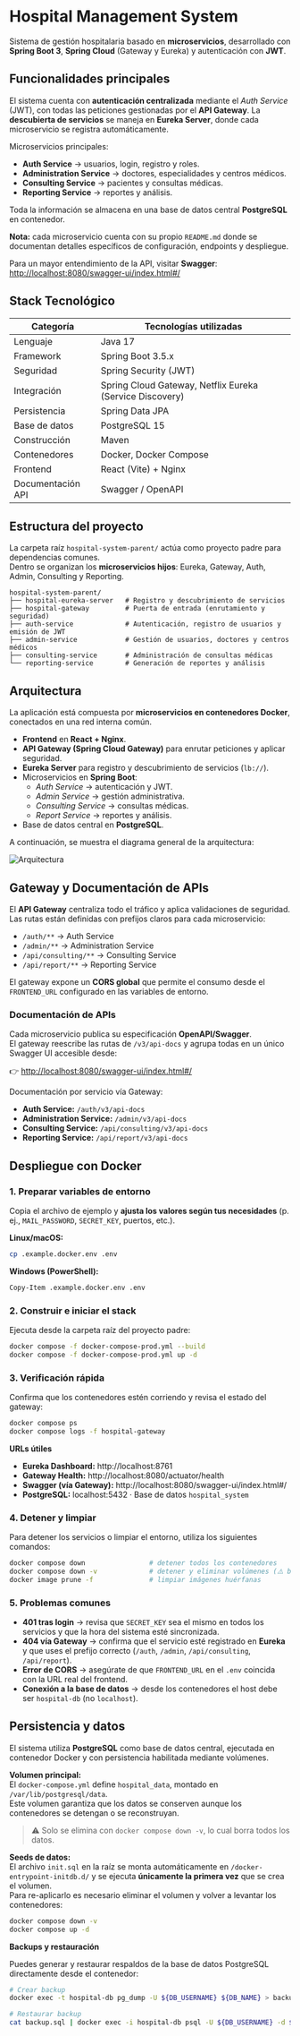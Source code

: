 # Hospital Management System

Sistema de gestión hospitalaria basado en **microservicios**, desarrollado con **Spring Boot 3**, **Spring Cloud** (Gateway y Eureka) y autenticación con **JWT**. 

## Funcionalidades principales

El sistema cuenta con **autenticación centralizada** mediante el *Auth Service* (JWT), con todas las peticiones gestionadas por el **API Gateway**. La **descubierta de servicios** se maneja en **Eureka Server**, donde cada microservicio se registra automáticamente.

Microservicios principales:
- **Auth Service** → usuarios, login, registro y roles.
- **Administration Service** → doctores, especialidades y centros médicos.
- **Consulting Service** → pacientes y consultas médicas.
- **Reporting Service** → reportes y análisis.

Toda la información se almacena en una base de datos central **PostgreSQL** en contenedor.

**Nota:** cada microservicio cuenta con su propio `README.md` donde se documentan detalles específicos de configuración, endpoints y despliegue.

Para un mayor entendimiento de la API, visitar **Swagger**:  
[http://localhost:8080/swagger-ui/index.html#/](http://localhost:8080/swagger-ui/index.html#/)

## Stack Tecnológico

| Categoría         | Tecnologías utilizadas                                                                 |
|-------------------|-----------------------------------------------------------------------------------------|
| Lenguaje          | Java 17                                                                                |
| Framework         | Spring Boot 3.5.x                                                                      |
| Seguridad         | Spring Security (JWT)                                                                  |
| Integración       | Spring Cloud Gateway, Netflix Eureka (Service Discovery)                               |
| Persistencia      | Spring Data JPA                                                                        |
| Base de datos     | PostgreSQL 15                                                                          |
| Construcción      | Maven                                                                                  |
| Contenedores      | Docker, Docker Compose                                                                 |
| Frontend          | React (Vite) + Nginx                                                                   |
| Documentación API | Swagger / OpenAPI                                                                      |

## Estructura del proyecto

La carpeta raíz `hospital-system-parent/` actúa como proyecto padre para dependencias comunes.  
Dentro se organizan los **microservicios hijos**: Eureka, Gateway, Auth, Admin, Consulting y Reporting.

```text
hospital-system-parent/
├── hospital-eureka-server   # Registro y descubrimiento de servicios
├── hospital-gateway         # Puerta de entrada (enrutamiento y seguridad)
├── auth-service             # Autenticación, registro de usuarios y emisión de JWT
├── admin-service            # Gestión de usuarios, doctores y centros médicos
├── consulting-service       # Administración de consultas médicas
└── reporting-service        # Generación de reportes y análisis
```

## Arquitectura

La aplicación está compuesta por **microservicios en contenedores Docker**, conectados en una red interna común.

- **Frontend** en **React + Nginx**.
- **API Gateway (Spring Cloud Gateway)** para enrutar peticiones y aplicar seguridad.
- **Eureka Server** para registro y descubrimiento de servicios (`lb://`).
- Microservicios en **Spring Boot**:
    - *Auth Service* → autenticación y JWT.
    - *Admin Service* → gestión administrativa.
    - *Consulting Service* → consultas médicas.
    - *Report Service* → reportes y análisis.
- Base de datos central en **PostgreSQL**.

A continuación, se muestra el diagrama general de la arquitectura:


![Arquitectura](architecture.png)  


## Gateway y Documentación de APIs

El **API Gateway** centraliza todo el tráfico y aplica validaciones de seguridad.  
Las rutas están definidas con prefijos claros para cada microservicio:

- `/auth/**` → Auth Service
- `/admin/**` → Administration Service
- `/api/consulting/**` → Consulting Service
- `/api/report/**` → Reporting Service

El gateway expone un **CORS global** que permite el consumo desde el `FRONTEND_URL` configurado en las variables de entorno.

### Documentación de APIs
Cada microservicio publica su especificación **OpenAPI/Swagger**.  
El gateway reescribe las rutas de `/v3/api-docs` y agrupa todas en un único Swagger UI accesible desde:

👉 [http://localhost:8080/swagger-ui/index.html#/](http://localhost:8080/swagger-ui/index.html#/)

Documentación por servicio vía Gateway:
- **Auth Service:** `/auth/v3/api-docs`
- **Administration Service:** `/admin/v3/api-docs`
- **Consulting Service:** `/api/consulting/v3/api-docs`
- **Reporting Service:** `/api/report/v3/api-docs`


## Despliegue con Docker

### 1. Preparar variables de entorno
Copia el archivo de ejemplo y **ajusta los valores según tus necesidades** (p. ej., `MAIL_PASSWORD`, `SECRET_KEY`, puertos, etc.).

**Linux/macOS:**
```bash
cp .example.docker.env .env
```
**Windows (PowerShell):**

```bash
Copy-Item .example.docker.env .env
```

### 2. Construir e iniciar el stack
Ejecuta desde la carpeta raíz del proyecto padre:

```bash
docker compose -f docker-compose-prod.yml --build
docker compose -f docker-compose-prod.yml up -d
```

### 3. Verificación rápida
Confirma que los contenedores estén corriendo y revisa el estado del gateway:

```bash
docker compose ps
docker compose logs -f hospital-gateway
```
**URLs útiles**
- **Eureka Dashboard:** http://localhost:8761
- **Gateway Health:** http://localhost:8080/actuator/health
- **Swagger (vía Gateway):** http://localhost:8080/swagger-ui/index.html#/
- **PostgreSQL:** localhost:5432 · Base de datos `hospital_system`

### 4. Detener y limpiar

Para detener los servicios o limpiar el entorno, utiliza los siguientes comandos:

```bash
docker compose down                # detener todos los contenedores
docker compose down -v             # detener y eliminar volúmenes (⚠️ borra datos de la DB)
docker image prune -f              # limpiar imágenes huérfanas
```
### 5. Problemas comunes

- **401 tras login** → revisa que `SECRET_KEY` sea el mismo en todos los servicios y que la hora del sistema esté sincronizada.
- **404 vía Gateway** → confirma que el servicio esté registrado en **Eureka** y que uses el prefijo correcto (`/auth`, `/admin`, `/api/consulting`, `/api/report`).
- **Error de CORS** → asegúrate de que `FRONTEND_URL` en el `.env` coincida con la URL real del frontend.
- **Conexión a la base de datos** → desde los contenedores el host debe ser `hospital-db` (no `localhost`).  



## Persistencia y datos

El sistema utiliza **PostgreSQL** como base de datos central, ejecutada en contenedor Docker y con persistencia habilitada mediante volúmenes.

**Volumen principal:**  
  El `docker-compose.yml` define `hospital_data`, montado en `/var/lib/postgresql/data`.  
  Este volumen garantiza que los datos se conserven aunque los contenedores se detengan o se reconstruyan.
  > ⚠️ Solo se elimina con `docker compose down -v`, lo cual borra todos los datos.

**Seeds de datos:**  
  El archivo `init.sql` en la raíz se monta automáticamente en `/docker-entrypoint-initdb.d/` y se ejecuta **únicamente la primera vez** que se crea el volumen.  
  Para re-aplicarlo es necesario eliminar el volumen y volver a levantar los contenedores:
  ```bash
  docker compose down -v
  docker compose up -d
```

**Backups y restauración**

Puedes generar y restaurar respaldos de la base de datos PostgreSQL directamente desde el contenedor:

```bash
# Crear backup
docker exec -t hospital-db pg_dump -U ${DB_USERNAME} ${DB_NAME} > backup.sql

# Restaurar backup
cat backup.sql | docker exec -i hospital-db psql -U ${DB_USERNAME} -d ${DB_NAME}
```